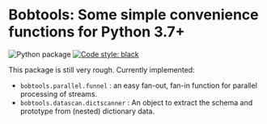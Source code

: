 # Bobtools: Some simple convenience functions for Python 3.7+

![Python package](https://github.com/bobvdvelde/bobtools/workflows/Python%20package/badge.svg?branch=master)
[![Code style: black](https://img.shields.io/badge/code%20style-black-000000.svg)](https://github.com/psf/black)

This package is still very rough. Currently implemented:

- `bobtools.parallel.funnel` : an easy fan-out, fan-in function for parallel processing of streams. 
- `bobtools.datascan.dictscanner` : An object to extract the schema and prototype from (nested) dictionary data.